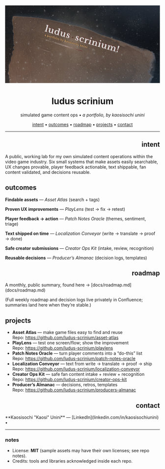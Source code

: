 <!-- Hero banner (optional): add /docs/hero.png and it will show up in social previews -->
<p align="center">
  <img src="docs/hero.png" alt="LUDUS SCRINIUM — Game Content Ops Lab" width="820">
</p>

<h1 align="center">ludus scrinium</h1>
<p align="center">
  simulated game content ops •<em> a portfolio, by kaosisochi unini </em>
</p>

<p align="center">
  <a href="#intent">intent</a> •
  <a href="#outcomes">outcomes</a> •
  <a href="#roadmap">roadmap</a> •
  <a href="#projects">projects</a> •
  <a href="#contact">contact</a>
</p>

---

<h2 align="right">intent</h2>
A public, working lab for my own simulated content operations within the video game industry. Six small systems that make assets easily searchable, UX changes provable, player feedback actionable, text shippable, fan content validated, and decisions reusable.

## outcomes
**Findable assets** — *Asset Atlas* (search + tags)
  
**Proven UX improvements** — *PlayLens* (test → fix → retest)

**Player feedback → action** — *Patch Notes Oracle* (themes, sentiment, triage)

**Text shipped on time** — *Localization Conveyor* (write → translate → proof → done)

**Safe creator submissions** — *Creator Ops Kit* (intake, review, recognition)

**Reusable decisions** — *Producer’s Almanac* (decision logs, templates)


<h2 align="right">roadmap</h2>
<p>A monthly, public summary, found here → [docs/roadmap.md](docs/roadmap.md)  

(Full weekly roadmap and decision logs live privately in Confluence; summaries land here when they’re stable.)
</p>

## projects
- **Asset Atlas** — make game files easy to find and reuse  
  Repo: https://github.com/ludus-scrinium/asset-atlas
- **PlayLens** — test one screen/flow; show the improvement  
  Repo: https://github.com/ludus-scrinium/playlens
- **Patch Notes Oracle** — turn player comments into a “do-this” list  
  Repo: https://github.com/ludus-scrinium/patch-notes-oracle
- **Localization Conveyor** — text from write → translate → proof → ship  
  Repo: https://github.com/ludus-scrinium/localization-conveyor
- **Creator Ops Kit** — safe fan content intake + review + recognition  
  Repo: https://github.com/ludus-scrinium/creator-ops-kit
- **Producer’s Almanac** — decisions, retros, templates  
  Repo: https://github.com/ludus-scrinium/producers-almanac

<h2 align="right">contact</h2>
**Kaosisochi "Kaosi" Unini** — [LinkedIn](linkedin.com/in/kaosisochiunini) • <kaosisochiunini@gmail.com>

---

### notes
- License: **MIT** (sample assets may have their own licenses; see repo notes).
- Credits: tools and libraries acknowledged inside each repo.
